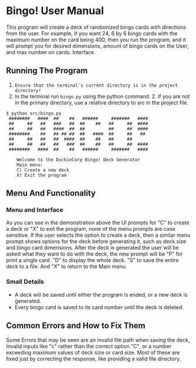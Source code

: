 # Bingo! User Manual  	         	  
This program will create a deck of randomized bingo cards with directions from the user. For example, if you want 24, 6 by 6 bingo cards with the maximum number on the card being 400, then you run the program, and it will prompt you for desired dimensions, amount of bingo cards on the User, and max number on cards. Interface.
## Running The Program
1. `Ensure that the terminal's current directory is in the project directory!`
1. In the terminal run `bingo.py` using the python command. 
   2. if you are not in the primary directory, use a relative directory to src in the project file.
``` 
$ python src/bingo.py   
 ########   ####  ##    ##   ######     #######   ####
 ##     ##   ##   ###   ##  ##    ##   ##     ##  ####
 ##     ##   ##   ####  ##  ##         ##     ##  ####
 ########    ##   ## ## ##  ##   ####  ##     ##   ##
 ##     ##   ##   ##  ####  ##    ##   ##     ##
 ##     ##   ##   ##   ###  ##    ##   ##     ##  ####
 ########   ####  ##    ##   ######     #######   #### 
 
    Welcome to the DuckieCorp Bingo! Deck Generator                          
    Main menu:                                                                                                           
    C) Create a new deck                                                                                                 
    X) Exit the program   
```

## Menu And Functionality
### Menu and Interface
As you can see in the demonstration above the UI prompts for "C" to create a deck or "X" to exit the program, none of the menu prompts are case sensitive. If the user selects the option to create a deck, then a similar menu prompt shows options for the deck before generating it, such as deck size and bingo card dimensions. After the deck is generated the user will be asked what they want to do with the deck, the new prompt will be "P" for print a single card. "D" to display the whole deck. "S" to save the entire deck to a file. And "X" to return to the Main menu.
### Small Details
* A deck will be saved until either the program is ended, or a new deck is generated.
* Every bingo card is saved to its card number until the deck is deleted.
## Common Errors and How to Fix Them
Some Errors that may be seen are an invalid file path when saving the deck, Invalid inputs like "c" rather than the correct option "C", or a number exceeding maximum values of deck size or card size.
Most of these are fixed just by correcting the response, like providing a valid file directory.


